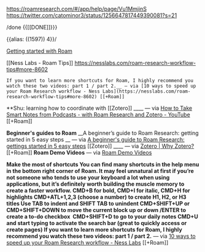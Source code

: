 https://roamresearch.com/#/app/help/page/Vu1MmjinS
https://twitter.com/catominor3/status/1256647817449390081?s=21

/done
{{[[DONE]]}}}


{{alias: ((1597)) 4}}/

[Getting started with Roam](https://www.roamtips.com/home/getting-started-with-roam-research)

[[Ness Labs - Roam Tips]] 
    https://nesslabs.com/roam-research-workflow-tips#more-8602
    
    If you want to learn more shortcuts for Roam, I highly recommend you watch these two videos: part 1 / part 2.__ — via [10 ways to speed up your Roam Research workflow - Ness Labs](https://nesslabs.com/roam-research-workflow-tips#more-8602) [[+Roam]]
**Shu: learning how to coordinate with [[Zotero]]
    ____ — via [How to Take Smart Notes from Podcasts - with Roam Research and Zotero - YouTube](https://www.youtube.com/watch?v=eXXGpFe0LT4) [[+Roam]]

**Beginner's guides to Roam**
    __A beginner’s guide to Roam Research: getting started in 5 easy steps
    __ — via [A beginner's guide to Roam Research: gettings started in 5 easy steps](https://nesslabs.com/roam-research-beginner-guide)
[[Zotero]]
    ____ — via [Zotero | Why Zotero?](https://www.zotero.org/why) [[+Roam]]
__Roam Demo Videos__ — via [Roam Demo Videos](https://roamresearch.com/#/app/help/page/k5RxbGuJN)

__Make the most of shortcuts
You can find many shortcuts in the help menu in the bottom right corner of Roam. It may feel unnatural at first if you’re not someone who tends to use your keyboard a lot when using applications, but it’s definitely worth building the muscle memory to create a faster workflow.
CMD+B for bold, CMD+I for italic, CMD+H for highlights
CMD+ATL+1,2,3 (choose a number) to create H1, H2, or H3 titles
Use TAB to indent and SHIFT TAB to unindent
CMD+SHIFT+UP or CMD+SHIFT+DOWN to move the current block up or down
/ENTER to create a to-do checkbox 
CMD+SHIFT+D to go to your daily notes
CMD+U and start typing to activate the search bar (great to quickly access or create pages)
If you want to learn more shortcuts for Roam, I highly recommend you watch these two videos: part 1 / part 2.__ — via [10 ways to speed up your Roam Research workflow - Ness Labs](https://nesslabs.com/roam-research-workflow-tips#more-8602) [[+Roam]]
